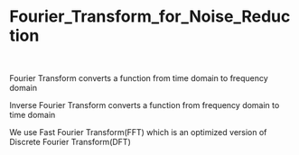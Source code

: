 # Fourier_Transform_for_Noise_Reduction
<br>

Fourier Transform converts a function from time domain to frequency domain
<br>

Inverse Fourier Transform converts a function from frequency domain to time domain
<br>

We use Fast Fourier Transform(FFT) which is an optimized version of Discrete Fourier Transform(DFT)
<br>
